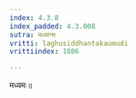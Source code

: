 ```yaml
---
index: 4.3.8
index_padded: 4.3.008
sutra: मध्यान्मः
vritti: laghusiddhantakaumudi
vrittiindex: 1086

---
```

मध्यमः॥
